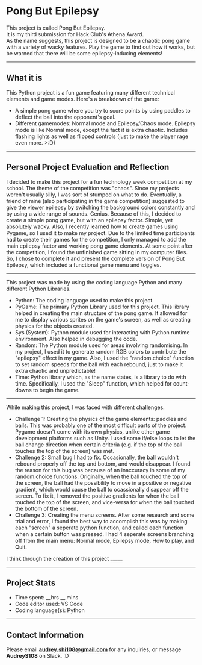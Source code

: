 # Pong But Epilepsy

This project is called Pong But Epilepsy.   
It is my third submission for Hack Club's Athena Award.   
As the name suggests, this project is designed to be a chaotic pong game with a variety of wacky features. 
Play the game to find out how it works, but be warned that there will be some epilepsy-inducing elements!  
__________________________________________________________
What it is
-
This Python project is a fun game featuring many different technical elements and game modes. Here's a breakdown of the game:

* A simple pong game where you try to score points by using paddles to deflect the ball into the opponent's goal. 
* Different gamemodes: Normal mode and Epilepsy/Chaos mode. Epilepsy mode is like Normal mode, except the fact it is extra chaotic. Includes flashing lights as well as flipped controls (just to make the player rage even more. >:D)
__________________________________________________________
Personal Project Evaluation and Reflection
-
I decided to make this project for a fun technology week competition at my school. The theme of the competition was "chaos". Since my projects weren't usually silly, I was sort of stumped on what to do. Eventually, a friend of mine (also participating in the game competition) suggested to give the viewer epilepsy by switching the background colors constantly and by using a wide range of sounds. Genius. Because of this, I decided to create a simple pong game, but with an epilepsy factor. Simple, yet absolutely wacky. Also, I recently learned how to create games using Pygame, so I used it to make my project. Due to the limited time participants had to create their games for the competition, I only managed to add the main epilepsy factor and working pong game elements. At some point after the competition, I found the unfinished game sitting in my computer files. So, I chose to complete it and present the complete version of Pong But Epilepsy, which included a functional game menu and toggles. 
__________________________________________________________
This project was made by using the coding language Python and many different Python Libraries.
 
* Python: The coding language used to make this project.   
* PyGame: The primary Python Library used for this project. This library helped in creating the main structure of the pong game. It allowed for me to display various sprites on the game's screen, as well as creating physics for the objects created.  
* Sys (System): Python module used for interacting with Python runtime environment. Also helped in debugging the code.
* Random: The Python module used for areas involving randomising. In my project, I used it to generate random RGB colors to contribute the "epilepsy" effect in my game. Also, I used the "random.choice" function to set random speeds for the ball with each rebound, just to make it extra chaotic and unpredictable!
* Time: Python library which, as the name states, is a library to do with time. Specifically, I used the "Sleep" function, which helped for count-downs to begin the game. 
__________________________________________________________
While making this project, I was faced with different challenges.   
* Challenge 1: Creating the physics of the game elements: paddles and balls. This was probably one of the most difficult parts of the project. Pygame doesn't come with its own physics, unlike other game development platforms such as Unity. I used some if/else loops to let the ball change direction when certain criteria (e.g. if the top of the ball touches the top of the screen) was met. 
* Challenge 2: Small bug I had to fix. Occasionally, the ball wouldn't rebound properly off the top and bottom, and would disappear. I found the reason for this bug was because of an inaccuracy in some of my random.choice functions. Originally, when the ball touched the top of the screen, the ball had the possibility to move in a positive or negative gradient, which would cause the ball to ocassionally disappear off the screen. To fix it, I removed the positive gradients for when the ball touched the top of the screen, and vice-versa for when the ball touched the bottom of the screen.
* Challenge 3: Creating the menu screens. After some research and some trial and error, I found the best way to accomplish this was by making each "screen" a seperate python function, and called each function when a certain button was pressed. I had 4 seperate screens branching off from the main menu: Normal mode, Epilepsy mode, How to play, and Quit. 

I think through the creation of this project _____
__________________________________________________________
Project Stats
-
* Time spent: __hrs __ mins
* Code editor used: VS Code
* Coding language(s): Python
__________________________________________________________
Contact Information
-
Please email **audrey.shi108@gmail.com** for any inquiries, or message **AudreyS108** on Slack. :D
